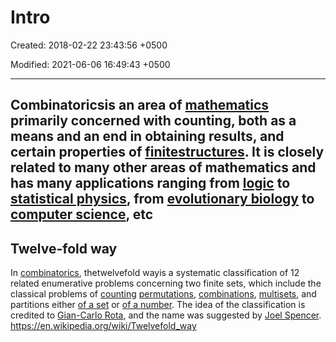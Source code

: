 # Intro

Created: 2018-02-22 23:43:56 +0500

Modified: 2021-06-06 16:49:43 +0500

---

## Combinatoricsis an area of [mathematics](https://en.wikipedia.org/wiki/Mathematics) primarily concerned with counting, both as a means and an end in obtaining results, and certain properties of [finite](https://en.wikipedia.org/wiki/Finite_set)[structures](https://en.wikipedia.org/wiki/Mathematical_structure). It is closely related to many other areas of mathematics and has many applications ranging from [logic](https://en.wikipedia.org/wiki/Logic) to [statistical physics](https://en.wikipedia.org/wiki/Statistical_physics), from [evolutionary biology](https://en.wikipedia.org/wiki/Evolutionary_biology) to [computer science](https://en.wikipedia.org/wiki/Computer_science), etc

## Twelve-fold way

In [combinatorics](https://en.wikipedia.org/wiki/Combinatorics), thetwelvefold wayis a systematic classification of 12 related enumerative problems concerning two finite sets, which include the classical problems of [counting](https://en.wikipedia.org/wiki/Counting) [permutations](https://en.wikipedia.org/wiki/Permutations), [combinations](https://en.wikipedia.org/wiki/Combinations), [multisets](https://en.wikipedia.org/wiki/Multiset), and partitions either [of a set](https://en.wikipedia.org/wiki/Partition_of_a_set) or [of a number](https://en.wikipedia.org/wiki/Partition_(number_theory)). The idea of the classification is credited to [Gian-Carlo Rota](https://en.wikipedia.org/wiki/Gian-Carlo_Rota), and the name was suggested by [Joel Spencer](https://en.wikipedia.org/wiki/Joel_Spencer).
<https://en.wikipedia.org/wiki/Twelvefold_way>
